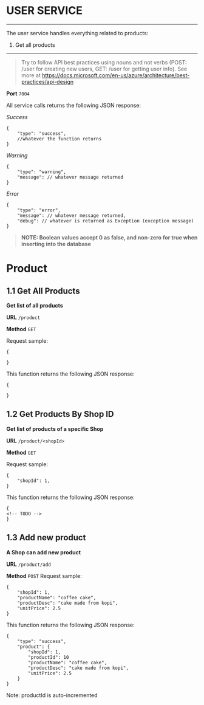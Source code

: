 # USER SERVICE
----------

The user service handles everything related to products: 

1. Get all products

-----------

> Try to follow API best practices using nouns and not verbs (POST: /user for creating new users, GET: /user for getting user info). See more at https://docs.microsoft.com/en-us/azure/architecture/best-practices/api-design 

**Port** `7004`

All service calls returns the following JSON response:

*Success*

```
{
    "type": "success",
    //whatever the function returns
}
```

*Warning*

```
{
    "type": "warning",
    "message": // whatever message returned
}
```

*Error*

```
{
    "type": "error",
    "message": // whatever message returned,
    "debug": // whatever is returned as Exception (exception message)
}
```

> **NOTE: Boolean values accept 0 as false, and non-zero for true when inserting into the database**


# Product

## 1.1 Get All Products

**Get list of all products**

**URL** `/product`

**Method** `GET`

Request sample:

```
{

}
```

This function returns the following JSON response:

```
{

}
```

## 1.2 Get Products By Shop ID

**Get list of products of a specific Shop**

**URL** `/product/<shopId>`

**Method** `GET`

Request sample:

```
{
	"shopId": 1,
}
```

This function returns the following JSON response:

```
{
<!-- TODO -->
}
```

## 1.3 Add new product

**A Shop can add new product**

**URL** `/product/add`

**Method** `POST`
Request sample:

```
{
	"shopId": 1,
    "productName": "coffee cake",
    "productDesc": "cake made from kopi",
    "unitPrice": 2.5
}
```
This function returns the following JSON response:

```
{
    "type": "success",
    "product": {
        "shopId": 1,
        "productId": 10 
        "productName": "coffee cake",
        "productDesc": "cake made from kopi",
        "unitPrice": 2.5
    }
}
```
Note: productId is auto-incremented